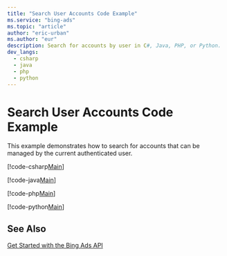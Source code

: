 ```yaml
---
title: "Search User Accounts Code Example"
ms.service: "bing-ads"
ms.topic: "article"
author: "eric-urban"
ms.author: "eur"
description: Search for accounts by user in C#, Java, PHP, or Python.
dev_langs:
  - csharp
  - java
  - php
  - python
---
```

# Search User Accounts Code Example
This example demonstrates how to search for accounts that can be managed by the current authenticated user.

[!code-csharp[Main](../../BingAds-dotNet-SDK/examples/BingAdsExamples/BingAdsExamplesLibrary/v11/SearchUserAccounts.cs)]

[!code-java[Main](../../BingAds-Java-SDK/examples/BingAdsDesktopApp/src/main/java/com/microsoft/bingads/examples/v11/SearchUserAccounts.java)]

[!code-php[Main](../../BingAds-PHP-SDK/samples/V11/SearchUserAccounts.php)]

[!code-python[Main](../../BingAds-Python-SDK/examples/BingAdsPythonConsoleExamples/BingAdsPythonConsoleExamples/v11/search_user_accounts.py)]

## See Also
[Get Started with the Bing Ads API](../guides/get-started.md)  
